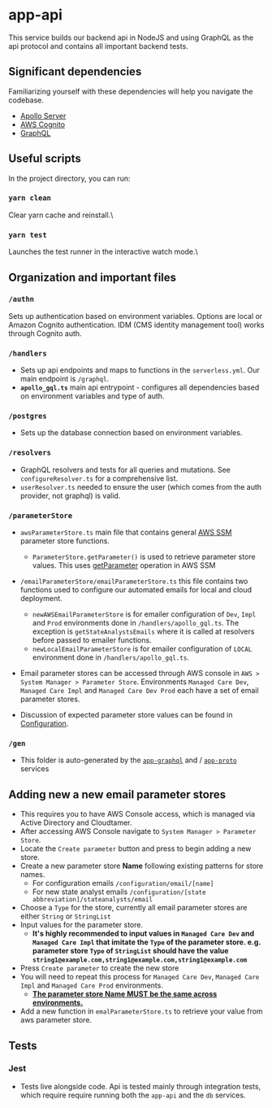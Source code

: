# app-api

This service builds our backend api in NodeJS and using GraphQL as the api protocol and contains all important backend tests.

## Significant dependencies

Familiarizing yourself with these dependencies will help you navigate the codebase.

-   [Apollo Server](https://www.apollographql.com/docs/apollo-server/)
-   [AWS Cognito](https://docs.aws.amazon.com/cognito/latest/developerguide/what-is-amazon-cognito.html)
-   [GraphQL](https://graphql.org/learn/)

## Useful scripts

In the project directory, you can run:

### `yarn clean`

Clear yarn cache and reinstall.\

### `yarn test`

Launches the test runner in the interactive watch mode.\

## Organization and important files

### `/authn`

Sets up authentication based on environment variables. Options are local or Amazon Cognito authentication. IDM (CMS identity management tool) works through Cognito auth.

### `/handlers`

-   Sets up api endpoints and maps to functions in the `serverless.yml`. Our main endpoint is `/graphql`.
-   **`apollo_gql.ts`** main api entrypoint - configures all dependencies based on environment variables and type of auth.

### `/postgres`

-   Sets up the database connection based on environment variables.

### `/resolvers`

- GraphQL resolvers and tests for all queries and mutations. See `configureResolver.ts` for a comprehensive list.
- `userResolver.ts` needed to ensure the user (which comes from the auth provider, not graphql) is valid.

### `/parameterStore`

- `awsParameterStore.ts` main file that contains general [AWS SSM](https://docs.aws.amazon.com/AWSJavaScriptSDK/latest/AWS/SSM.html) parameter store functions.
  - `ParameterStore.getParameter()` is used to retrieve parameter store values. This uses [getParameter](https://docs.aws.amazon.com/AWSJavaScriptSDK/latest/AWS/SSM.html#getParameter-property) operation in AWS SSM
  
- `/emailParameterStore/emailParameterStore.ts` this file contains two functions used to configure our automated emails for local and cloud deployment.
  - `newAWSEmailParameterStore` is for emailer configuration of `Dev`, `Impl` and `Prod` environments done in `/handlers/apollo_gql.ts`. The exception is `getStateAnalystsEmails` where it is called at resolvers before passed to emailer functions.
  - `newLocalEmailParameterStore` is for emailer configuration of `LOCAL` environment done in `/handlers/apollo_gql.ts`.

- Email parameter stores can be accessed through AWS console in `AWS > System Manager > Parameter Store`. Environments `Managed Care Dev`, `Managed Care Impl` and `Managed Care Dev Prod` each have a set of email parameter stores.
- Discussion of expected parameter store values can be found in [Configuration](../../docs/Configuration.md).

### `/gen`
- This folder is auto-generated by the [`app-graphql`](../app-graphql) and / [`app-proto`](../app-proto) services

## Adding new a new email parameter stores
- This requires you to have AWS Console access, which is managed via Active Directory and Cloudtamer.
- After accessing AWS Console navigate to `System Manager > Parameter Store`.
- Locate the `Create parameter` button and press to begin adding a new store.
- Create a new parameter store **Name** following existing patterns for store names.
    - For configuration emails `/configuration/email/[name]`
    - For new state analyst emails `/configuration/[state abbreviation]/stateanalysts/email`
- Choose a `Type` for the store, currently all email parameter stores are either `String` or `StringList`
- Input values for the parameter store.
    - **It's highly recommended to input values in `Managed Care Dev` and `Managed Care Impl` that imitate the `Type` of the parameter store. e.g. parameter store `Type` of `StringList` should have the value `string1@example.com,string1@example.com,string1@example.com`**
- Press `Create parameter` to create the new store
- You will need to repeat this process for `Managed Care Dev`, `Managed Care Impl` and `Managed Care Prod` environments. 
  - <u>**The parameter store Name MUST be the same across environments.**</u>
- Add a new function in `emalParameterStore.ts` to retrieve your value from aws parameter store.

## Tests

### Jest

-   Tests live alongside code. Api is tested mainly through integration tests, which require require running both the `app-api` and the `db` services.
